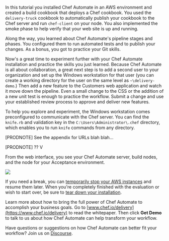 In this tutorial you installed Chef Automate in an AWS environment and created a build cookbook that deploys a Chef cookbook. You used the `delivery-truck` cookbook to automatically publish your cookbook to the Chef server and run `chef-client` on your node. You also implemented the smoke phase to help verify that your web site is up and running.

Along the way, you learned about Chef Automate's pipeline stages and phases. You configured them to run automated tests and to publish your changes. As a bonus, you got to practice your Git skills.

Now's a great time to experiment further with your Chef Automate installation and practice the skills you just learned. Because Chef Automate is all about collaboration, a great next step is to add a second user to your organization and set up the Windows workstation for that user (you can create a working directory for the user on the same level as <code class="file-path">~\delivery-demo</code>.) Then add a new feature to the Customers web application and watch it move down the pipeline. Even a small change to the CSS or the addition of a new unit test is enough to practice the workflow.
Submit a change and use your established review process to approve and deliver new features.

To help you explore and experiment, the Windows workstation comes preconfigured to communicate with the Chef server. You can find the <code class="file-path">knife.rb</code> and validation key in the <code class="file-path">C:\Users\Administrator\\\.chef</code> directory, which enables you to run `knife` commands from any directory.

[PRODNOTE] See the appendix for URLs blah blah...

[PRODNOTE] ?? V

From the web interface, you see your Chef Automate server, build nodes, and the node for your Acceptance environment.

![](delivery/chef_server_webui.png)

If you need a break, you can [temporarily stop your AWS instances](/delivery/get-started/managing-your-aws-instances#stoppingandrestartingyourawsinstances) and resume them later. When you're completely finished with the evaluation or wish to start over, be sure to [tear down your installation](/delivery/get-started/managing-your-aws-instances#tearingdownyourdeliveryinstallation).

Learn more about how to bring the full power of Chef Automate to accomplish your business goals. Go to [www.chef.io/delivery](https://www.chef.io/delivery) to read the whitepaper. Then click **Get Demo** to talk to us about how Chef Automate can help transform your workflow.

Have questions or suggestions on how Chef Automate can better fit your workflow? Join us on [Discourse](https://discourse.chef.io/c/delivery).
